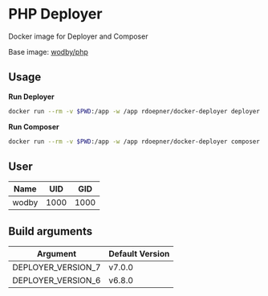 # PHP Deployer

Docker image for Deployer and Composer

Base image: [wodby/php](https://github.com/wodby/php)

## Usage

**Run Deployer**

```bash
docker run --rm -v $PWD:/app -w /app rdoepner/docker-deployer deployer
```

**Run Composer**

```bash
docker run --rm -v $PWD:/app -w /app rdoepner/docker-deployer composer
```

## User

Name  | UID  | GID
----- | ---- | ---
wodby | 1000 | 1000

## Build arguments

Argument           | Default Version
------------------ | ---------------
DEPLOYER_VERSION_7 | v7.0.0
DEPLOYER_VERSION_6 | v6.8.0
